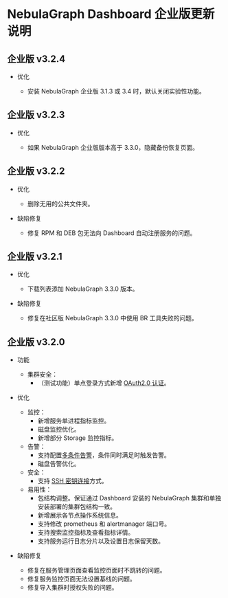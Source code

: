 # NebulaGraph Dashboard 企业版更新说明

## 企业版 v3.2.4

- 优化

  - 安装 NebulaGraph 企业版 3.1.3 或 3.4 时，默认关闭实验性功能。

## 企业版 v3.2.3

- 优化

  - 如果 NebulaGraph 企业版版本高于 3.3.0，隐藏备份恢复页面。

## 企业版 v3.2.2

- 优化

  - 删除无用的公共文件夹。

- 缺陷修复

  - 修复 RPM 和 DEB 包无法向 Dashboard 自动注册服务的问题。

## 企业版 v3.2.1

- 优化

  - 下载列表添加 NebulaGraph 3.3.0 版本。

- 缺陷修复

  - 修复在社区版 NebulaGraph 3.3.0 中使用 BR 工具失败的问题。

## 企业版 v3.2.0

- 功能

  - 集群安全：
    - （测试功能）单点登录方式新增 [OAuth2.0 认证](../..//nebula-dashboard-ent/5.account-management.md)。

- 优化

  - 监控：
    - 新增服务单进程指标监控。
    - 磁盘监控优化。
    - 新增部分 Storage 监控指标。
  - 告警：
    - 支持配置[多条件告警](../..//nebula-dashboard-ent/4.cluster-operator/9.notification.md)，条件同时满足时触发告警。
    - 磁盘告警优化。
  - 安全：
    - 支持 [SSH 密钥连接](../../nebula-dashboard-ent/4.cluster-operator/operator/node.md)方式。
  - 易用性：
    - 包结构调整。保证通过 Dashboard 安装的 NebulaGraph 集群和单独安装部署的集群包结构一致。
    - 新增展示各节点操作系统信息。
    - 支持修改 prometheus 和 alertmanager 端口号。
    - 支持搜索监控指标及查看指标详情。
    - 支持服务运行日志分片以及设置日志保留天数。

- 缺陷修复

  - 修复在服务管理页面查看监控页面时不跳转的问题。
  - 修复服务监控页面无法设置基线的问题。
  - 修复导入集群时授权失败的问题。

